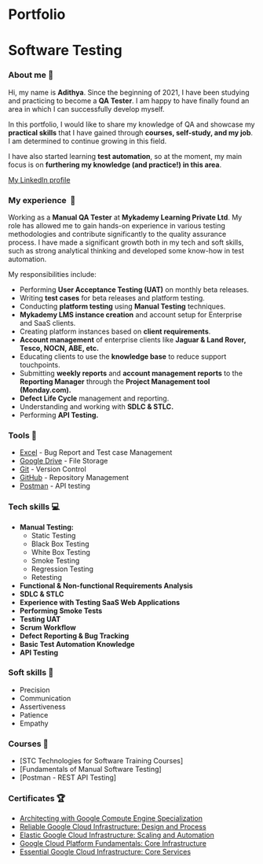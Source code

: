 # Portfolio

# Software Testing

### About me **👋**

Hi, my name is **Adithya**. Since the beginning of 2021, I have been studying and practicing to become a **QA Tester**. I am happy to have finally found an area in which I can successfully develop myself.

In this portfolio, I would like to share my knowledge of QA and showcase my **practical skills** that I have gained through **courses, self-study, and my job**. I am determined to continue growing in this field.

I have also started learning **test automation**, so at the moment, my main focus is on **furthering my knowledge (and practice!) in this area**.

[My LinkedIn profile](http://www.linkedin.com/in/adiadithya)

### My experience  **🏢**

Working as a **Manual QA Tester** at **Mykademy Learning Private Ltd**. My role has allowed me to gain hands-on experience in various testing methodologies and contribute significantly to the quality assurance process. I have made a significant growth both in my tech and soft skills, such as strong analytical thinking and developed some know-how in test automation.

 My responsibilities include:

- Performing **User Acceptance Testing (UAT)** on monthly beta releases.
- Writing **test cases** for beta releases and platform testing.
- Conducting **platform testing** using **Manual Testing** techniques.
- **Mykademy LMS instance creation** and account setup for Enterprise and SaaS clients.
- Creating platform instances based on **client requirements**.
- **Account management** of enterprise clients like **Jaguar & Land Rover, Tesco, NOCN, ABE, etc.**
- Educating clients to use the **knowledge base** to reduce support touchpoints.
- Submitting **weekly reports** and **account management reports** to the **Reporting Manager** through the **Project Management tool (Monday.com).**
- **Defect Life Cycle** management and reporting.
- Understanding and working with **SDLC & STLC.**
- Performing **API Testing.**

### Tools **🔧**

- [Excel](https://www.microsoft.com/en-in/microsoft-365/excel) - Bug Report and Test case Management
- [Google Drive](https://www.google.com/intl/pl_pl/drive/) - File Storage
- [Git](https://git-scm.com/) - Version Control
- [GitHub](https://github.com/) - Repository Management
- [Postman](https://www.postman.com/) - API testing

### Tech skills **💻**

- **Manual Testing:**
    - Static Testing
    - Black Box Testing
    - White Box Testing
    - Smoke Testing
    - Regression Testing
    - Retesting
- **Functional & Non-functional Requirements Analysis**
- **SDLC & STLC**
- **Experience with Testing SaaS Web Applications**
- **Performing Smoke Tests**
- **Testing UAT**
- **Scrum Workflow**
- **Defect Reporting & Bug Tracking**
- **Basic Test Automation Knowledge**
- **API Testing**

### Soft skills **📁**

- Precision
- Communication
- Assertiveness
- Patience
- Empathy

### Courses **📓**

- [STC Technologies for Software Training Courses]
- [Fundamentals of Manual Software Testing]
- [Postman - REST API Testing]


### Certificates :trophy:
* [Architecting with Google Compute Engine Specialization](https://www.coursera.org/account/accomplishments/specialization/4WN8AUUHB7BF)
* [ Reliable Google Cloud Infrastructure: Design and Process](https://www.coursera.org/account/accomplishments/verify/FSGTJ8S4GNY3)
* [Elastic Google Cloud Infrastructure: Scaling and Automation](https://www.coursera.org/account/accomplishments/verify/GQMKEQGFYFND)
* [Google Cloud Platform Fundamentals: Core Infrastructure](https://www.coursera.org/account/accomplishments/verify/MRAAABTANX9J)
* [Essential Google Cloud Infrastructure: Core Services](https://www.coursera.org/account/accomplishments/verify/32JCFYV3RQFK)
